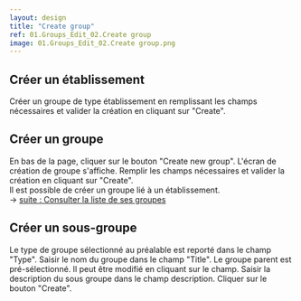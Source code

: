 ```yaml
---
layout: design
title: "Create group"
ref: 01.Groups_Edit_02.Create group
image: 01.Groups_Edit_02.Create group.png
---
```


## <span class="color-thread" style="background-color: #aaf"></span> Créer un établissement
Créer un groupe de type établissement en remplissant les champs nécessaires et valider la création en cliquant sur "Create".

## <span class="color-thread" style="background-color: #aaf"></span> Créer un groupe
En bas de la page, cliquer sur le bouton "Create new group". L'écran de création de groupe s'affiche.
Remplir les champs nécessaires et valider la création en cliquant sur "Create".  
Il est possible de créer un groupe lié à un établissement.  
→ [suite : Consulter la liste de ses groupes](01.Groups_a.Groups-that-you-manage_b.Your-groups)

## <span class="color-thread" style="background-color: #aaf"></span> Créer un sous-groupe
Le type de groupe sélectionné au préalable est reporté dans le champ "Type".
Saisir le nom du groupe dans le champ "Title".
Le groupe parent est pré-sélectionné. Il peut être modifié en cliquant sur le champ.
Saisir la description du sous groupe dans le champ description.
Cliquer sur le bouton "Create".
